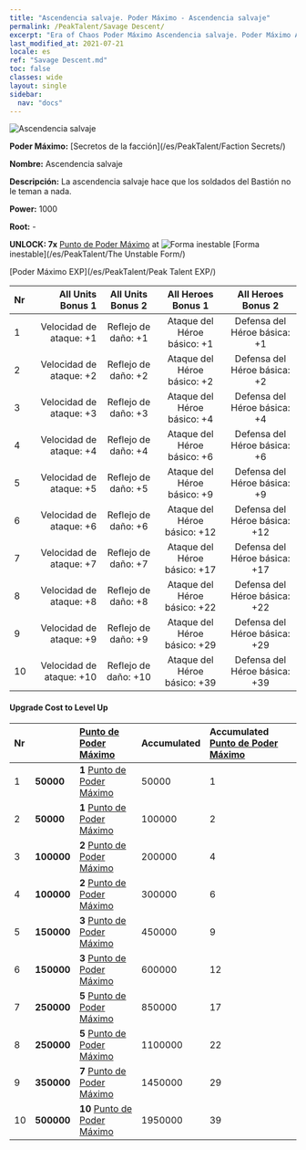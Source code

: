 ```yaml
---
title: "Ascendencia salvaje. Poder Máximo - Ascendencia salvaje"
permalink: /PeakTalent/Savage Descent/
excerpt: "Era of Chaos Poder Máximo Ascendencia salvaje. Poder Máximo Ascendencia salvaje. Ascendencia salvaje"
last_modified_at: 2021-07-21
locale: es
ref: "Savage Descent.md"
toc: false
classes: wide
layout: single
sidebar:
  nav: "docs"
---
```


  ![Ascendencia salvaje](/images/pt/talent_3003.png)

  **Poder Máximo:** [Secretos de la facción](/es/PeakTalent/Faction Secrets/)

  **Nombre:** Ascendencia salvaje

  **Descripción:** La ascendencia salvaje hace que los soldados del Bastión no le teman a nada.

  **Power:** 1000

  **Root:** -

  **UNLOCK: 7x** [Punto de Poder Máximo](/ItemsES/con_934/) at ![Forma inestable](/images/pt/talent_3002.png) [Forma inestable](/es/PeakTalent/The Unstable Form/)

  [Poder Máximo EXP](/es/PeakTalent/Peak Talent EXP/)

  | Nr | All Units Bonus 1 | All Units Bonus 2 | All Heroes Bonus 1 | All Heroes Bonus 2 |
  |:---|--------------:|:-------------:|:-------------:|:-------------:|
  | 1 | Velocidad de ataque: +1 | Reflejo de daño: +1 | Ataque del Héroe básico: +1 | Defensa del Héroe básica: +1 |
  | 2 | Velocidad de ataque: +2 | Reflejo de daño: +2 | Ataque del Héroe básico: +2 | Defensa del Héroe básica: +2 |
  | 3 | Velocidad de ataque: +3 | Reflejo de daño: +3 | Ataque del Héroe básico: +4 | Defensa del Héroe básica: +4 |
  | 4 | Velocidad de ataque: +4 | Reflejo de daño: +4 | Ataque del Héroe básico: +6 | Defensa del Héroe básica: +6 |
  | 5 | Velocidad de ataque: +5 | Reflejo de daño: +5 | Ataque del Héroe básico: +9 | Defensa del Héroe básica: +9 |
  | 6 | Velocidad de ataque: +6 | Reflejo de daño: +6 | Ataque del Héroe básico: +12 | Defensa del Héroe básica: +12 |
  | 7 | Velocidad de ataque: +7 | Reflejo de daño: +7 | Ataque del Héroe básico: +17 | Defensa del Héroe básica: +17 |
  | 8 | Velocidad de ataque: +8 | Reflejo de daño: +8 | Ataque del Héroe básico: +22 | Defensa del Héroe básica: +22 |
  | 9 | Velocidad de ataque: +9 | Reflejo de daño: +9 | Ataque del Héroe básico: +29 | Defensa del Héroe básica: +29 |
  | 10 | Velocidad de ataque: +10 | Reflejo de daño: +10 | Ataque del Héroe básico: +39 | Defensa del Héroe básica: +39 |


#### Upgrade Cost to Level Up

  | Nr | <i class="fas fa-coins"/> | [Punto de Poder Máximo](/ItemsES/con_934/) | Accumulated <i class="fas fa-coins"/> | Accumulated [Punto de Poder Máximo](/ItemsES/con_934/) |
  |:---|:--------------|:-------------|:-------------|:-------------|
  | 1 | **50000** | **1** [Punto de Poder Máximo](/ItemsES/con_934/) | 50000 | 1 |
  | 2 | **50000** | **1** [Punto de Poder Máximo](/ItemsES/con_934/) | 100000 | 2 |
  | 3 | **100000** | **2** [Punto de Poder Máximo](/ItemsES/con_934/) | 200000 | 4 |
  | 4 | **100000** | **2** [Punto de Poder Máximo](/ItemsES/con_934/) | 300000 | 6 |
  | 5 | **150000** | **3** [Punto de Poder Máximo](/ItemsES/con_934/) | 450000 | 9 |
  | 6 | **150000** | **3** [Punto de Poder Máximo](/ItemsES/con_934/) | 600000 | 12 |
  | 7 | **250000** | **5** [Punto de Poder Máximo](/ItemsES/con_934/) | 850000 | 17 |
  | 8 | **250000** | **5** [Punto de Poder Máximo](/ItemsES/con_934/) | 1100000 | 22 |
  | 9 | **350000** | **7** [Punto de Poder Máximo](/ItemsES/con_934/) | 1450000 | 29 |
  | 10 | **500000** | **10** [Punto de Poder Máximo](/ItemsES/con_934/) | 1950000 | 39 |
